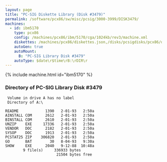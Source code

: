 ```yaml
---
layout: page
title: "PC-SIG Diskette Library (Disk #3479)"
permalink: /software/pcx86/sw/misc/pcsig/3000-3999/DISK3479/
machines:
  - id: ibm5170
    type: pcx86
    config: /machines/pcx86/ibm/5170/cga/1024kb/rev3/machine.xml
    diskettes: /machines/pcx86/diskettes.json,/disks/pcsigdisks/pcx86/diskettes.json
    autoGen: true
    autoMount:
      B: "PC-SIG Library Disk #3479"
    autoType: $date\r$time\rB:\rDIR\r
---
```


{% include machine.html id="ibm5170" %}

### Directory of PC-SIG Library Disk #3479

     Volume in drive A has no label
     Directory of A:\

    README            1390   2-01-93   2:50a
    AINSTALL COM      2612   2-01-93   2:50a
    BINSTALL COM      2610   2-01-93   2:50a
    UNZIP    EXE     17336   2-01-93   2:50a
    VENDOR   DOC      2182   2-01-93   2:50a
    SYSOP    DOC      1913   2-01-93   2:50a
    PCSTAT25 ZIP    306820   2-01-93   2:50a
    GO       BAT        30   8-04-93   9:30a
    SHOW     EXE      2040   9-12-88  10:48a
            9 file(s)     336933 bytes
                           21504 bytes free
